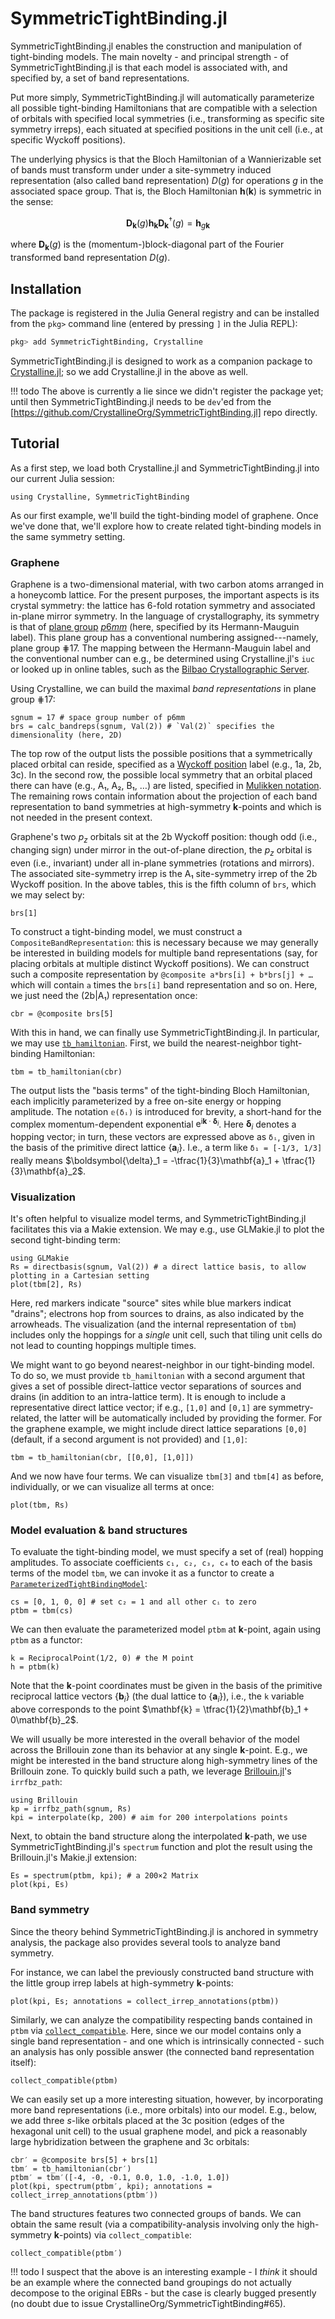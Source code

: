 # SymmetricTightBinding.jl

SymmetricTightBinding.jl enables the construction and manipulation of tight-binding models. The main novelty - and principal strength - of SymmetricTightBinding.jl is that each model is associated with, and specified by, a set of band representations.

Put more simply, SymmetricTightBinding.jl will automatically parameterize all possible tight-binding Hamiltonians that are compatible with a selection of orbitals with specified local symmetries (i.e., transforming as specific site symmetry irreps), each situated at specified positions in the unit cell (i.e., at specific Wyckoff positions).

The underlying physics is that the Bloch Hamiltonian of a Wannierizable set of bands must transform under under a site-symmetry induced representation (also called band representation) $D(g)$ for operations $g$ in the associated space group. That is, the Bloch Hamiltonian $\mathbf{h}(\mathbf{k})$ is symmetric in the sense:

```math
\mathbf{D}_\mathbf{k}(g) \mathbf{h}_{\mathbf{k}} \mathbf{D}_\mathbf{k}^\dagger(g) = \mathbf{h}_{g\mathbf{k}}
```

where $\mathbf{D}_{\mathbf{k}}(g)$ is the (momentum-)block-diagonal part of the Fourier transformed band representation $D(g)$.

## Installation

The package is registered in the Julia General registry and can be installed from the `pkg>` command line (entered by pressing `]` in the Julia REPL):

```jl
pkg> add SymmetricTightBinding, Crystalline
```

SymmetricTightBinding.jl is designed to work as a companion package to [Crystalline.jl](https://github.com/thchr/Crystalline.jl); so we add Crystalline.jl in the above as well.

!!! todo
    The above is currently a lie since we didn't register the package yet; until then SymmetricTightBinding.jl needs to be `dev`'ed from the [https://github.com/CrystallineOrg/SymmetricTightBinding.jl] repo directly.

## Tutorial

As a first step, we load both Crystalline.jl and SymmetricTightBinding.jl into our current Julia session:

```@example basic-use
using Crystalline, SymmetricTightBinding
```

As our first example, we'll build the tight-binding model of graphene. Once we've done that, we'll explore how to create related tight-binding models in the same symmetry setting.

### Graphene

Graphene is a two-dimensional material, with two carbon atoms arranged in a honeycomb lattice. For the present purposes, the important aspects is its crystal symmetry: the lattice has 6-fold rotation symmetry and associated in-plane mirror symmetry. In the language of crystallography, its symmetry is that of [plane group](https://en.wikipedia.org/wiki/Wallpaper_group) [*p*6*mm*](https://en.wikipedia.org/wiki/Wallpaper_group#Group_p6m_(*632)) (here, specified by its Hermann-Mauguin label).
This plane group has a conventional numbering assigned---namely, plane group ⋕17. The mapping between the Hermann-Mauguin label and the conventional number can e.g., be determined using Crystalline.jl's `iuc` or looked up in online tables, such as the [Bilbao Crystallographic Server](http://www.cryst.ehu.es/).

Using Crystalline, we can build the maximal *band representations* in plane group ⋕17:

```@example basic-use
sgnum = 17 # space group number of p6mm
brs = calc_bandreps(sgnum, Val(2)) # `Val(2)` specifies the dimensionality (here, 2D)
```

The top row of the output lists the possible positions that a symmetrically placed orbital can reside, specified as a [Wyckoff position](https://en.wikipedia.org/wiki/Wyckoff_positions) label (e.g., 1a, 2b, 3c). In the second row, the possible local symmetry that an orbital placed there can have (e.g., A₁, A₂, B₁, …) are listed, specified in [Mulikken notation](https://en.wikipedia.org/wiki/List_of_character_tables_for_chemically_important_3D_point_groups). The remaining rows contain information about the projection of each band representation to band symmetries at high-symmetry **k**-points and which is not needed in the present context.

Graphene's two *p*<sub>*z*</sub> orbitals sit at the 2b Wyckoff position: though odd (i.e., changing sign) under mirror in the out-of-plane direction, the *p*<sub>*z*</sub> orbital is even (i.e., invariant) under all in-plane symmetries (rotations and mirrors). The associated site-symmetry irrep is the A₁ site-symmetry irrep of the 2b Wyckoff position. In the above tables, this is the fifth column of `brs`, which we may select by:

```@example basic-use
brs[1]
```

To construct a tight-binding model, we must construct a `CompositeBandRepresentation`: this is necessary because we may generally be interested in building models for multiple band representations (say, for placing orbitals at multiple distinct Wyckoff positions). We can construct such a composite representation by `@composite a*brs[i] + b*brs[j] + …` which will contain `a` times the `brs[i]` band representation and so on. Here, we just need the (2b|A₁) representation once:

```@example basic-use
cbr = @composite brs[5]
```

With this in hand, we can finally use SymmetricTightBinding.jl. In particular, we may use [`tb_hamiltonian`](@ref). First, we build the nearest-neighbor tight-binding Hamiltonian:

```@example basic-use
tbm = tb_hamiltonian(cbr)
```

The output lists the "basis terms" of the tight-binding Bloch Hamiltonian, each implicitly parameterized by a free on-site energy or hopping amplitude. The notation `𝕖(δᵢ)` is introduced for brevity, a short-hand for the complex momentum-dependent exponential $\mathrm{e}^{\mathrm{i}\mathbf{k}\cdot\boldsymbol{\delta}_i}$. Here $\boldsymbol{\delta}_i$ denotes a hopping vector; in turn, these vectors are expressed above as `δᵢ`, given in the basis of the primitive direct lattice $\{\mathbf{a}_i\}$. I.e., a term like `δ₁ = [-1/3, 1/3]` really means $\boldsymbol{\delta}_1 = -\tfrac{1}{3}\mathbf{a}_1 + \tfrac{1}{3}\mathbf{a}_2$.


### Visualization

It's often helpful to visualize model terms, and SymmetricTightBinding.jl facilitates this via a Makie extension. We may e.g., use GLMakie.jl to plot the second tight-binding term:

```@example basic-use
using GLMakie
Rs = directbasis(sgnum, Val(2)) # a direct lattice basis, to allow plotting in a Cartesian setting
plot(tbm[2], Rs)
```

Here, red markers indicate "source" sites while blue markers indicat "drains"; electrons hop from sources to drains, as also indicated by the arrowheads. The visualization (and the internal representation of `tbm`) includes only the hoppings for a *single* unit cell, such that tiling unit cells do not lead to counting hoppings multiple times.

We might want to go beyond nearest-neighbor in our tight-binding model. To do so, we must provide `tb_hamiltonian` with a second argument that gives a set of possible direct-lattice vector separations of sources and drains (in addition to an intra-lattice term). It is enough to include a representative direct lattice vector; if e.g., `[1,0]` and `[0,1]` are symmetry-related, the latter will be automatically included by providing the former. 
For the graphene example, we might include direct lattice separations `[0,0]` (default, if a second argument is not provided) and `[1,0]`:

```@example basic-use
tbm = tb_hamiltonian(cbr, [[0,0], [1,0]])
```

And we now have four terms. We can visualize `tbm[3]` and `tbm[4]` as before, individually, or we can visualize all terms at once:

```@example basic-use
plot(tbm, Rs)
```

### Model evaluation & band structures

To evaluate the tight-binding model, we must specify a set of (real) hopping amplitudes. To associate coefficients `c₁, c₂, c₃, c₄` to each of the basis terms of the model `tbm`, we can invoke it as a functor to create a [`ParameterizedTightBindingModel`](@ref):

```@example basic-use
cs = [0, 1, 0, 0] # set c₂ = 1 and all other cᵢ to zero
ptbm = tbm(cs)
```

We can then evaluate the parameterized model `ptbm` at **k**-point, again using `ptbm` as a functor:

```@example basic-use
k = ReciprocalPoint(1/2, 0) # the M point
h = ptbm(k)
```

Note that the **k**-point coordinates must be given in the basis of the primitive reciprocal lattice vectors $\{\mathbf{b}_i\}$ (the dual lattice to $\{\mathbf{a}_i\}$), i.e., the `k` variable above corresponds to the point $\mathbf{k} = \tfrac{1}{2}\mathbf{b}_1 + 0\mathbf{b}_2$.

We will usually be more interested in the overall behavior of the model across the Brillouin zone than its behavior at any single **k**-point. E.g., we might be interested in the band structure along high-symmetry lines of the Brillouin zone. To quickly build such a path, we leverage [Brillouin.jl](https://github.com/thchr/Brillouin.jl)'s `irrfbz_path`:
```@example basic-use
using Brillouin
kp = irrfbz_path(sgnum, Rs)
kpi = interpolate(kp, 200) # aim for 200 interpolations points
```

Next, to obtain the band structure along the interpolated **k**-path, we use SymmetricTightBinding.jl's `spectrum` function and plot the result using the Brillouin.jl's Makie.jl extension:

```@example basic-use
Es = spectrum(ptbm, kpi); # a 200×2 Matrix
plot(kpi, Es)
```

### Band symmetry

Since the theory behind SymmetricTightBinding.jl is anchored in symmetry analysis, the package also provides several tools to analyze band symmetry.

For instance, we can label the previously constructed band structure with the little group irrep labels at high-symmetry **k**-points:
```@example basic-use
plot(kpi, Es; annotations = collect_irrep_annotations(ptbm))
```

Similarly, we can analyze the compatibility respecting bands contained in `ptbm` via [`collect_compatible`](@ref). Here, since we our model contains only a single band representation - and one which is intrinsically connected - such an analysis has only possible answer (the connected band representation itself):

```@example basic-use
collect_compatible(ptbm)
```

We can easily set up a more interesting situation, however, by incorporating more band representations (i.e., more orbitals) into our model. E.g., below, we add three *s*-like orbitals placed at the 3c position (edges of the hexagonal unit cell) to the usual graphene model, and pick a reasonably large hybridization between the graphene and 3c orbitals:
```@example basic-use
cbr′ = @composite brs[5] + brs[1]
tbm′ = tb_hamiltonian(cbr′)
ptbm′ = tbm′([-4, -0, -0.1, 0.0, 1.0, -1.0, 1.0])
plot(kpi, spectrum(ptbm′, kpi); annotations = collect_irrep_annotations(ptbm′))
```
The band structures features two connected groups of bands. We can obtain the same result (via a compatibility-analysis involving only the high-symmetry **k**-points) via `collect_compatible`:
```@example basic-use
collect_compatible(ptbm′)
```

!!! todo
    I suspect that the above is an interesting example - I *think* it should be an example where the connected band groupings do not actually decompose to the original EBRs - but the case is clearly bugged presently (no doubt due to issue CrystallineOrg/SymmetricTightBinding#65).